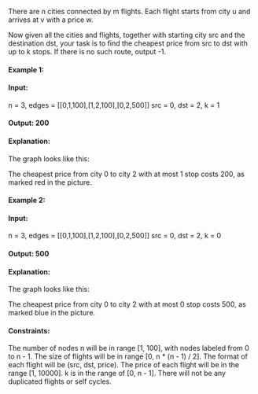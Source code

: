 There are n cities connected by m flights. Each flight starts from city u and arrives at v with a price w.

Now given all the cities and flights, together with starting city src and the destination dst, your task is to find the cheapest price from src to dst with up to k stops. If there is no such route, output -1.

#### Example 1:
#### Input: 
n = 3, edges = [[0,1,100],[1,2,100],[0,2,500]]
src = 0, dst = 2, k = 1
#### Output: 200
#### Explanation: 
The graph looks like this:


The cheapest price from city 0 to city 2 with at most 1 stop costs 200, as marked red in the picture.
#### Example 2:
#### Input: 
n = 3, edges = [[0,1,100],[1,2,100],[0,2,500]]
src = 0, dst = 2, k = 0
#### Output: 500
#### Explanation: 
The graph looks like this:


The cheapest price from city 0 to city 2 with at most 0 stop costs 500, as marked blue in the picture.
 

#### Constraints:

The number of nodes n will be in range [1, 100], with nodes labeled from 0 to n - 1.
The size of flights will be in range [0, n * (n - 1) / 2].
The format of each flight will be (src, dst, price).
The price of each flight will be in the range [1, 10000].
k is in the range of [0, n - 1].
There will not be any duplicated flights or self cycles.
